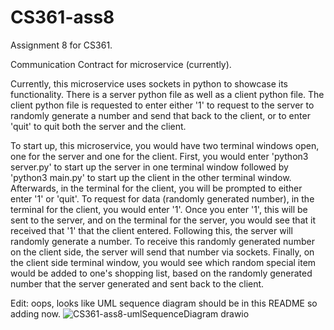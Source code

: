 # CS361-ass8
Assignment 8 for CS361. 

Communication Contract for microservice (currently). 

Currently, this microservice uses sockets in python to showcase its functionality. 
There is a server python file as well as a client python file. The client python 
file is requested to enter either '1' to request to the server to randomly generate
a number and send that back to the client, or to enter 'quit' to quit both the 
server and the client. 

To start up, this microservice, you would have two terminal windows open, one for the
server and one for the client. First, you would enter 'python3 server.py' to start
up the server in one terminal window followed by 'python3 main.py' to start up the 
client in the other terminal window. Afterwards, in the terminal for the client, you 
will be prompted to either enter '1' or 'quit'. To request for data (randomly generated 
number), in the terminal for the client, you would enter '1'. Once you enter '1', this will
be sent to the server, and on the terminal for the server, you would see that it received 
that '1' that the client entered. Following this, the server will randomly generate a number.
To receive this randomly generated number on the client side, the server will send that number
via sockets. Finally, on the client side terminal window, you would see which random special
item would be added to one's shopping list, based on the randomly generated number that the
server generated and sent back to the client. 


Edit: oops, looks like UML sequence diagram should be in this README so adding now.
![CS361-ass8-umlSequenceDiagram drawio](https://user-images.githubusercontent.com/54691112/218661918-5741ca19-996b-44d7-8567-3ccae822d303.png)
